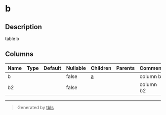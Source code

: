 # b

## Description

table b

## Columns

| Name | Type | Default | Nullable | Children | Parents | Comment |
| ---- | ---- | ------- | -------- | -------- | ------- | ------- |
| b |  |  | false | [a](a.md) |  | column b |
| b2 |  |  | false |  |  | column b2 |

---

> Generated by [tbls](https://github.com/Melsoft-Games/tbls)
